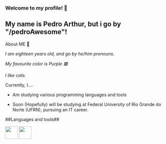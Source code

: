 ### Welcome to my profile! 👋
## My name is Pedro Arthur, but i go by "/pedroAwesome"!

About ME 💬

*I am eighteen years old, and go by he/him pronouns.*

*My favourite color is Purple 🟪*

*I like cats.*



Currently, I....

- Am studying various programming languages and tools

- Soon (Hopefully) will be studying at Federal University of Rio Grande do Norte (UFRN), pursuing an IT career.

 

##Languages and tools##

<img loading="lazy" src="https://cdn.jsdelivr.net/gh/devicons/devicon/icons/java/java-original.svg" width="40" height="40"/> <img src="https://cdn.jsdelivr.net/gh/devicons/devicon@latest/icons/python/python-original-wordmark.svg" width ="40" height="40" />
          
                   

